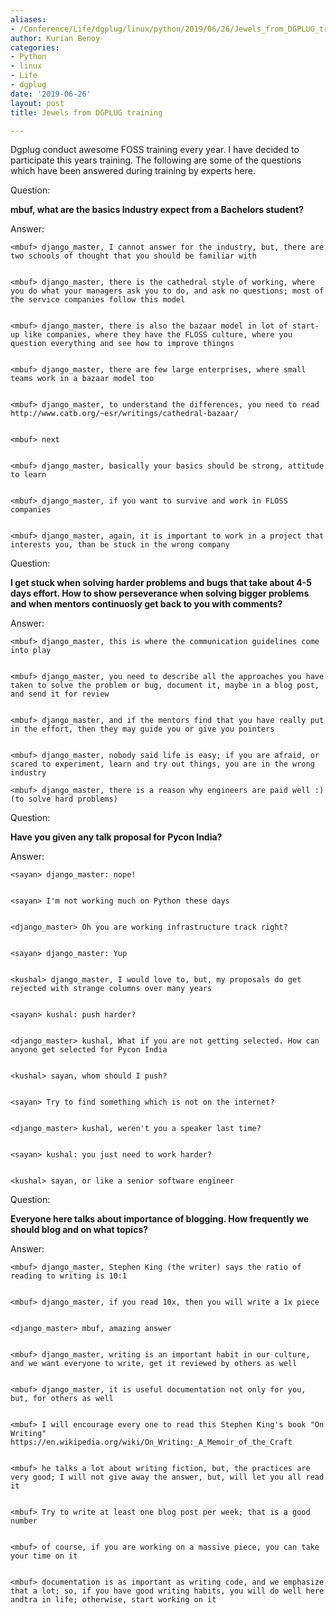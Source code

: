 ```yaml
---
aliases:
- /Conference/Life/dgplug/linux/python/2019/06/26/Jewels_from_DGPLUG_training
author: Kurian Benoy
categories:
- Python
- linux
- Life
- dgplug
date: '2019-06-26'
layout: post
title: Jewels from DGPLUG training

---
```


Dgplug conduct awesome FOSS training every year. I have decided to participate
this years training. The following are some of the questions which have been
answered during training by experts here.

Question:

 **mbuf, what are the basics Industry expect from a Bachelors student?**

Answer:

```
<mbuf> django_master, I cannot answer for the industry, but, there are two schools of thought that you should be familiar with


<mbuf> django_master, there is the cathedral style of working, where you do what your managers ask you to do, and ask no questions; most of the service companies follow this model


<mbuf> django_master, there is also the bazaar model in lot of start-up like companies, where they have the FLOSS culture, where you question everything and see how to improve thingns


<mbuf> django_master, there are few large enterprises, where small teams work in a bazaar model too


<mbuf> django_master, to understand the differences, you need to read http://www.catb.org/~esr/writings/cathedral-bazaar/


<mbuf> next


<mbuf> django_master, basically your basics should be strong, attitude to learn


<mbuf> django_master, if you want to survive and work in FLOSS companies


<mbuf> django_master, again, it is important to work in a project that interests you, than be stuck in the wrong company

```

Question:

**I get stuck when solving harder problems and bugs that take about 4-5 days effort. How to show perseverance when solving bigger problems and when mentors continuosly get back to you with comments?**

Answer:

```
<mbuf> django_master, this is where the communication guidelines come into play


<mbuf> django_master, you need to describe all the approaches you have taken to solve the problem or bug, document it, maybe in a blog post, and send it for review


<mbuf> django_master, and if the mentors find that you have really put in the effort, then they may guide you or give you pointers


<mbuf> django_master, nobody said life is easy; if you are afraid, or scared to experiment, learn and try out things, you are in the wrong industry

<mbuf> django_master, there is a reason why engineers are paid well :) (to solve hard problems)
```

Question:

**Have you given any talk proposal for Pycon India?**

Answer:

```
<sayan> django_master: nope!


<sayan> I'm not working much on Python these days


<django_master> Oh you are working infrastructure track right?


<sayan> django_master: Yup


<kushal> django_master, I would love to, but, my proposals do get rejected with strange columns over many years


<sayan> kushal: push harder?


<django_master> kushal, What if you are not getting selected. How can anyone get selected for Pycon India


<kushal> sayan, whom should I push?


<sayan> Try to find something which is not on the internet?


<django_master> kushal, weren't you a speaker last time?


<sayan> kushal: you just need to work harder?


<kushal> sayan, or like a senior software engineer
```


Question:

**Everyone here talks about importance of blogging. How frequently we should blog and on what topics?**

Answer:

```
<mbuf> django_master, Stephen King (the writer) says the ratio of reading to writing is 10:1


<mbuf> django_master, if you read 10x, then you will write a 1x piece


<django_master> mbuf, amazing answer


<mbuf> django_master, writing is an important habit in our culture, and we want everyone to write, get it reviewed by others as well


<mbuf> django_master, it is useful documentation not only for you, but, for others as well


<mbuf> I will encourage every one to read this Stephen King's book "On Writing" https://en.wikipedia.org/wiki/On_Writing:_A_Memoir_of_the_Craft


<mbuf> he talks a lot about writing fiction, but, the practices are very good; I will not give away the answer, but, will let you all read it


<mbuf> Try to write at least one blog post per week; that is a good number


<mbuf> of course, if you are working on a massive piece, you can take your time on it


<mbuf> documentation is as important as writing code, and we emphasize that a lot; so, if you have good writing habits, you will do well here andtra in life; otherwise, start working on it
```
